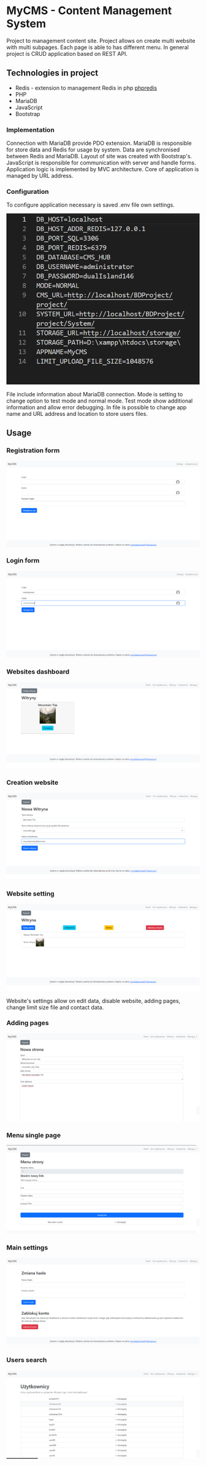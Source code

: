 # MyCMS - Content Management System

Project to management content site. Project allows on create multi website with multi subpages. Each page is able to has different menu. In general project is CRUD application based on REST API. 
## Technologies in project
- Redis - extension to management Redis in php [phpredis](https://github.com/phpredis/phpredis)
- PHP
- MariaDB
- JavaScript
- Bootstrap

### Implementation
Connection with MariaDB provide PDO extension. MariaDB is responsible for store data and Redis for usage by system. Data are synchronised between Redis and MariaDB. Layout of site was created with Bootstrap's. JavaScript is responsible for communication with server and handle forms. Application logic is implemented by MVC architecture. Core of application is managed by URL address.

### Configuration
To configure application necessary is saved .env file own settings.

![.env file](file.env.png)

File include information about MariaDB connection. Mode is setting to change option to test mode and normal mode. Test mode show additional information and allow error debugging. In file is possible to change app name and URL address and location to store users files.

## Usage

### Registration form

![registration site](registration.png)

### Login form
![login site](login.png)

### Websites dashboard
![Websites Dashboard](websitedashboard.png)

### Creation website
![Creation website form](addingwebsite.png)

### Website setting
![Website settings](websitesettings.png)

Website's settings allow on edit data, disable website, adding pages, change limit size file and contact data.

### Adding pages
![Adding page form](singlepage.png)

### Menu single page
![Adding menu](menupage.png)

### Main settings
![Main settings](settingsaccount.png)

### Users search
![Users search](users.png)
